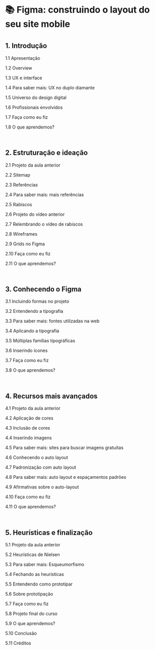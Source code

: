 <h1>📚 Figma: construindo o layout do seu site mobile<h1>

<h2>1. Introdução</h2>
<p>1.1 Apresentação</p>
<p>1.2 Overview</p>
<p>1.3 UX e interface</p>
<p>1.4 Para saber mais: UX no duplo diamante</p>
<p>1.5 Universo do design digital</p>
<p>1.6 Profissionais envolvidos</p>
<p>1.7 Faça como eu fiz</p>
<p>1.8 O que aprendemos?</p><br>

<h2>2. Estruturação e ideação</h2>
<p>2.1 Projeto da aula anterior</p>
<p>2.2 Sitemap</p>
<p>2.3 Referências</a></p>
<p>2.4 Para saber mais: mais referências</p>
<p>2.5 Rabiscos</p>
<p>2.6 Projeto do vídeo anterior</p>
<p>2.7 Relembrando o vídeo de rabiscos</p>
<p>2.8 Wireframes</p>
<p>2.9 Grids no Figma</p>
<p>2.10 Faça como eu fiz</p>
<p>2.11 O que aprendemos?</p><br>

<h2>3. Conhecendo o Figma</h2>
<p>3.1 Incluindo formas no projeto</p>
<p>3.2 Entendendo a tipografia</p>
<p>3.3 Para saber mais: fontes utilizadas na web</p>
<p>3.4 Aplicando a tipografia</p>
<p>3.5 Múltiplas famílias tipográficas</p>
<p>3.6 Inserindo ícones</p>
<p>3.7 Faça como eu fiz</p>
<p>3.8 O que aprendemos?</p><br>

<h2>4. Recursos mais avançados</h2>
<p>4.1 Projeto da aula anterior</p>
<p>4.2 Aplicação de cores</p>
<p>4.3 Inclusão de cores</p>
<p>4.4 Inserindo imagens</p>
<p>4.5 Para saber mais: sites para buscar imagens gratuitas</p>
<p>4.6 Conhecendo o auto layout</p>
<p>4.7 Padronização com auto layout</p>
<p>4.8 Para saber mais: auto layout e espaçamentos padrões</p>
<p>4.9 Afirmativas sobre o auto-layout</p>
<p>4.10 Faça como eu fiz</p>
<p>4.11 O que aprendemos?</p><br>

<h2>5. Heurísticas e finalização</h2>
<p>5.1 Projeto da aula anterior</p>
<p>5.2 Heurísticas de Nielsen</p>
<p>5.3 Para saber mais: Esqueumorfismo</p>
<p>5.4 Fechando as heurísticas</p>
<p>5.5 Entendendo como prototipar</p>
<p>5.6 Sobre prototipação</p>
<p>5.7 Faça como eu fiz</p>
<p>5.8 Projeto final do curso</p>
<p>5.9 O que aprendemos?</p>
<p>5.10 Conclusão</p>
<p>5.11 Créditos</p><br>

